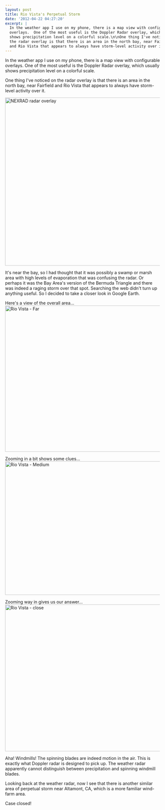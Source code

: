 ```yaml
---
layout: post
title: Rio Vista's Perpetual Storm
date: '2012-04-22 04:27:20'
excerpt: |
  In the weather app I use on my phone, there is a map view with configurable
  overlays.  One of the most useful is the Doppler Radar overlay, which usually
  shows precipitation level on a colorful scale.\n\nOne thing I've noticed on
  the radar overlay is that there is an area in the north bay, near Fairfield
  and Rio Vista that appears to always have storm-level activity over it.
---
```

In the weather app I use on my phone, there is a map view with configurable overlays.  One of the most useful is the Doppler Radar overlay, which usually shows precipitation level on a colorful scale.

One thing I've noticed on the radar overlay is that there is an area in the north bay, near Fairfield and Rio Vista that appears to always have storm-level activity over it.  

<a href="http://www.flickr.com/photos/thenobot/6954885862/" title="NEXRAD radar overlay by thenobot, on Flickr"><img src="https://farm9.staticflickr.com/8142/6954885862_9acf5ab335_z.jpg" width="640" height="547" alt="NEXRAD radar overlay"></a>

It's near the bay, so I had thought that it was possibly a swamp or marsh area with high levels of evaporation that was confusing the radar.  Or perhaps it was the Bay Area's version of the Bermuda Triangle and there was indeed a raging storm over that spot.  Searching the web didn't turn up anything useful.  So I decided to take a closer look in Google Earth.

Here's a view of the overall area...
<a href="http://www.flickr.com/photos/thenobot/6954897770/" title="Rio Vista - Far by thenobot, on Flickr"><img src="https://farm8.staticflickr.com/7108/6954897770_c89f403a7f_z.jpg" width="640" height="476" alt="Rio Vista - Far"></a>

Zooming in a bit shows some clues...
<a href="http://www.flickr.com/photos/thenobot/7100966993/" title="Rio Vista - Medium by thenobot, on Flickr"><img src="https://farm8.staticflickr.com/7044/7100966993_4b8a674191_z.jpg" width="548" height="435" alt="Rio Vista - Medium"></a>

Zooming way in gives us our answer...
<a href="http://www.flickr.com/photos/thenobot/7100966935/" title="Rio Vista - close by thenobot, on Flickr"><img src="https://farm9.staticflickr.com/8019/7100966935_b5fce8cf0f_z.jpg" width="639" height="478" alt="Rio Vista - close"></a>

Aha!  Windmills!  The spinning blades are indeed motion in the air.  This is exactly what Doppler radar is designed to pick up.  The weather radar apparently cannot distinguish between precipitation and spinning windmill blades.

Looking back at the weather radar, now I see that there is another similar area of perpetual storm near Altamont, CA, which is a more familiar wind-farm area.

Case closed!
